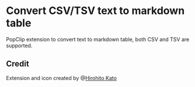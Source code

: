 Convert CSV/TSV text to markdown table
===

PopClip extension to convert text to markdown table, both CSV and TSV are supported.

## Credit
Extension and icon created by @[Hirohito Kato](https://github.com/hirohitokato)  

